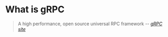 # What is gRPC

> A high performance, open source universal RPC framework
> -- _[gRPC site]_

[gRPC site]: https://grpc.io/
